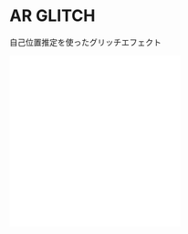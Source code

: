 # AR GLITCH

自己位置推定を使ったグリッチエフェクト

<div class="video">
  <iframe src="//player.vimeo.com/video/314956692" frameborder="0" webkitAllowFullScreen mozallowfullscreen allowFullScreen></iframe>
</div>

<div class="video">
  <iframe src="//player.vimeo.com/video/298317892" frameborder="0" webkitAllowFullScreen mozallowfullscreen allowFullScreen></iframe>
</div>

